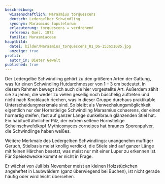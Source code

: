 ```yaml
---
beschreibung:
  wissenschaftlich: Marasmius torquescens
  deutsch: Ledergelber Schwindling
  synonym: Marasmius lupuletorum
  erlaeuterung: torquescens = verdrehend
  referenz: Quél. 1872
  familie: Marasmiaceae
hauptbild:
  datei: bilder/Marasmius_torquescens_01_DG-1536x1085.jpg
  anzeige: true
profil:
  autor_in: Dieter Gewalt
published: true
---
```


Der Ledergelbe Schwindling gehört zu den größeren Arten der Gattung, was für einen Schwindling Hutdurchmesser von 1 – 3 cm bedeutet. In diesem Rahmen bewegt sich auch die hier vorgestellte Art. Außerdem zählt sie zu jenen, die weder zu vielen gesellig noch büschelig auftreten und nicht nach Knoblauch riechen, was in dieser Gruppe durchaus praktikable Unterscheidungmerkmale sind. So bleibt als Verwechslungsmöglichkeit eigentlich nur der Hornstielige Schwindling Marasmius cohaerens, der einen hornartig steifen, fast auf ganzer Länge dunkelbraun glänzenden Stiel hat. Ein habituell ähnlicher Pilz, der extrem seltene Hornstielige Scheinschwefelkopf Mythicomyces corneipes hat braunes Sporenpulver, die Schwindlinge haben weißes.

Weitere Merkmale des Ledergelben Schwindlings: unangenehm muffiger Geruch, Stielbasis meist knollig verdickt, die Stiele sind auf ganzer Länge mit feinen Härchen besetzt, was meist nur mit einer Luper zu erkennen ist. Für Speisezwecke kommt er nicht in Frage.

Er wächst von Juli bis November meist an kleinen Holzstückchen angeheftet in Laubwäldern (ganz überwiegend bei Buchen), ist nicht gerade häufig oder wird leicht übersehen.

